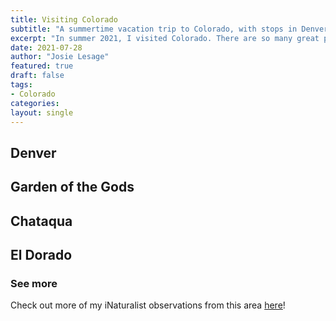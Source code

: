 ```yaml
---
title: Visiting Colorado
subtitle: "A summertime vacation trip to Colorado, with stops in Denver, Colorado Springs, and Boulder."
excerpt: "In summer 2021, I visited Colorado. There are so many great plants, rocks, and bugs out there - and many are very different from what I'm used to on the West Coast!"
date: 2021-07-28
author: "Josie Lesage"
featured: true
draft: false
tags:
- Colorado
categories:
layout: single
---
```


## Denver

## Garden of the Gods

## Chataqua

## El Dorado

### See more

Check out more of my iNaturalist observations from this area [here](https://www.inaturalist.org/observations?place_id=53631&subview=map&user_id=castillejajosie&verifiable=any)!
